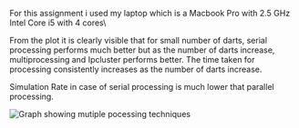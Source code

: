 For this assignment i used my laptop which is a
Macbook Pro with 2.5 GHz Intel Core i5 with 4 cores\

From the plot it is clearly visible that for small number of darts, serial processing
performs much better but as the number of darts increase, multiprocessing and Ipcluster
performs better.
The time taken for processing consistently increases as the number of darts increase.

Simulation Rate in case of serial processing is much lower that parallel processing.

![Graph showing mutiple pocessing techniques](http://i39.tinypic.com/hx865i.png)
